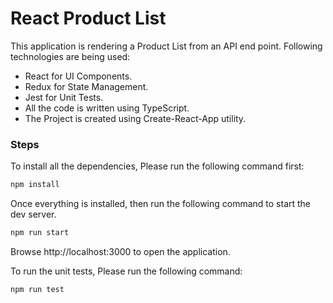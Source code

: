 # React Product List

This application is rendering a Product List from an API end point.  Following technologies are being used:

 - React for UI Components.
 - Redux for State Management.
 - Jest for Unit Tests.
 - All the code is written using TypeScript.
 - The Project is created using Create-React-App utility.
 
### Steps 

To install all the dependencies, Please run the following command first:
```javascript
npm install
```

Once everything is installed, then run the following command to start the dev server.

```javascript
npm run start
```
Browse http://localhost:3000 to open the application.

To run the unit tests, Please run the following command:

```javascript
npm run test
```